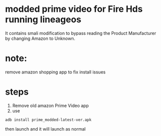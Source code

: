 # modded prime video for Fire Hds running lineageos
It contains smali modification to bypass reading the Product Manufacturer by changing Amazon to Unknown.



# note:
remove amazon shopping app to fix install issues

# steps 
1. Remove old amazon Prime Video app
2. use 
```
adb install prime_modded-latest-ver.apk
```
then launch and it will launch as normal


